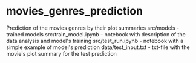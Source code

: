 # movies_genres_prediction
 Prediction of the movies genres by their plot summaries
 src/models - trained models
 src/train_model.ipynb - notebook with description of the data analysis and model's training
 src/test_run.ipynb - notebook with a simple example of model's prediction
 data/test_input.txt - txt-file with the movie's plot summary for the test prediction
 
